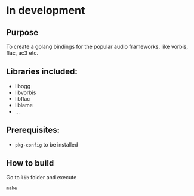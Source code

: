 # In development

## Purpose

To create a golang bindings for the popular audio frameworks, like vorbis, flac, ac3 etc.

## Libraries included:
- libogg
- libvorbis
- libflac
- liblame
- ...

## Prerequisites:
- `pkg-config` to be installed

## How to build
Go to `lib` folder and execute
```
make
```
